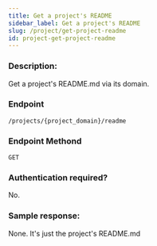 ```yaml
---
title: Get a project's README
sidebar_label: Get a project's README
slug: /project/get-project-readme
id: project-get-project-readme
---
```


### Description:
Get a project's README.md via its domain.

### Endpoint

```
/projects/{project_domain}/readme
```

### Endpoint Methond
`GET`

### Authentication required?
No.

### Sample response:
None. It's just the project's README.md